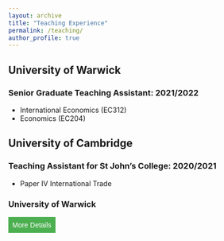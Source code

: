 ```yaml
---
layout: archive
title: "Teaching Experience"
permalink: /teaching/
author_profile: true
---
```


## University of Warwick 
### Senior Graduate Teaching Assistant: 2021/2022 
* International Economics (EC312)
* Economics (EC204)

## University of Cambridge 
### Teaching Assistant for St John’s College: 2020/2021
* Paper IV International Trade


<h3>University of Warwick</h3>
<div class="dropdown">
    <button class="dropbtn">More Details</button>
    <div class="dropdown-content">
        <a href="#">Course 1</a>
        <a href="#">Course 2</a>
        <a href="#">Course 3</a>
    </div>
</div>

<style>
    /* Dropdown container */
    .dropdown {
        position: relative;
        display: inline-block;
    }

    /* Dropdown button */
    .dropbtn {
        background-color: #4CAF50;
        color: white;
        padding: 8px;
        font-size: 14px;
        border: none;
        cursor: pointer;
    }

    /* Dropdown content */
    .dropdown-content {
        display: none;
        position: absolute;
        background-color: #f9f9f9;
        min-width: 160px;
        box-shadow: 0px 8px 16px 0px rgba(0,0,0,0.2);
        z-index: 1;
    }

    /* Links inside the dropdown */
    .dropdown-content a {
        color: black;
        padding: 12px 16px;
        text-decoration: none;
        display: block;
    }

    /* Change color of dropdown links on hover */
    .dropdown-content a:hover {background-color: #f1f1f1;}

    /* Show the dropdown menu on hover */
    .dropdown:hover .dropdown-content {
        display: block;
    }

    /* Change the background color of the dropdown button when the dropdown content is shown */
    .dropdown:hover .dropbtn {
        background-color: #3e8e41;
    }
</style>


